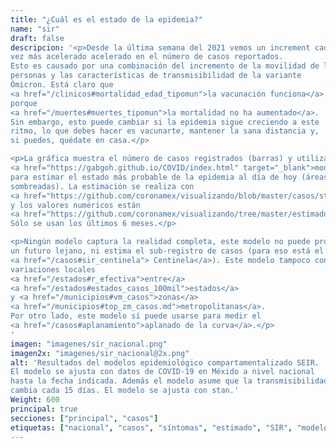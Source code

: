 ```yaml
---
title: "¿Cuál es el estado de la epidemia?"
name: "sir"
draft: false
descripcion: '<p>Desde la última semana del 2021 vemos un increment cada
vez más acelerado acelerado en el número de casos reportados.
Esto es causado por una combinación del incremento de la movilidad de las
personas y las características de transmisibilidad de la variante
Ómicron. Está claro que
<a href="/clinicos#mortalidad_edad_tipomun">la vacunación funciona</a>
porque
<a href="/muertes#muertes_tipomun">la mortalidad no ha aumentado</a>.
Sin embargo, esto puede cambiar si la epidemia sigue creciendo a este
ritmo, lo que debes hacer es vacunarte, mantener la sana distancia y,
si puedes, quédate en casa.</p>

<p>La gráfica muestra el número de casos registrados (barras) y utiliza
<a href="https://gabgoh.github.io/COVID/index.html" target="_blank">modelo epidemiológico SEIR</a>
para estimar el estado más probable de la epidemia al día de hoy (áreas
sombreadas). La estimación se realiza con
<a href="https://github.com/coronamex/visualizando/blob/master/casos/stan_seir.r" target="_blank">este código</a>
y los valores numéricos están
<a href="https://github.com/coronamex/visualizando/tree/master/estimados" target="_blank">aquí</a>.
Sólo se usan los últimos 6 meses.</p>

<p>Ningún modelo captura la realidad completa, este modelo no puede pronosticar
un futuro lejano, ni estima el sub-registro de casos (para eso está el sistema
<a href="/casos#sir_centinela"> Centinela</a>). Este modelo tampoco considera
variaciones locales
<a href="/estados#r_efectiva">entre</a>
<a href="/estados#estados_casos_100mil">estados</a>
y <a href="/municipios#vm_casos">zonas</a>
<a href="/municipios#top_zm_casos.md">metropolitanas</a>.
Por otro lado, este modelo sí puede usarse para medir el
<a href="/casos#aplanamiento">aplanado de la curva</a>.</p>
'
imagen: "imagenes/sir_nacional.png"
imagen2x: "imagenes/sir_nacional@2x.png"
alt: 'Resultados del modelos epidemiológico compartamentalizado SEIR.
El modelo se ajusta con datos de COVID-19 en Méxido a nivel nacional
hasta la fecha indicada. Además el modelo asume que la transmisibilidad
cambia cada 15 días. El modelo se ajusta con stan.'
Weight: 600
principal: true
secciones: ["principal", "casos"]
etiquetas: ["nacional", "casos", "síntomas", "estimado", "SIR", "modelo"]
---
```

